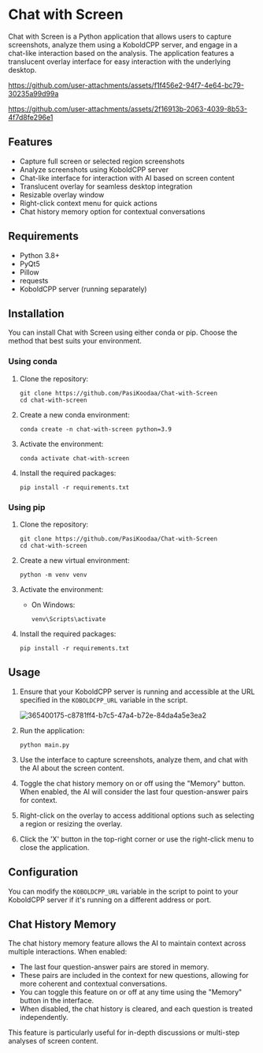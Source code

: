 # Chat with Screen

Chat with Screen is a Python application that allows users to capture screenshots, analyze them using a KoboldCPP server, and engage in a chat-like interaction based on the analysis. The application features a translucent overlay interface for easy interaction with the underlying desktop.



https://github.com/user-attachments/assets/f1f456e2-94f7-4e64-bc79-30235a99d99a



https://github.com/user-attachments/assets/2f16913b-2063-4039-8b53-4f7d8fe296e1



## Features

- Capture full screen or selected region screenshots
- Analyze screenshots using KoboldCPP server
- Chat-like interface for interaction with AI based on screen content
- Translucent overlay for seamless desktop integration
- Resizable overlay window
- Right-click context menu for quick actions
- Chat history memory option for contextual conversations

## Requirements

- Python 3.8+
- PyQt5
- Pillow
- requests
- KoboldCPP server (running separately)

## Installation

You can install Chat with Screen using either conda or pip. Choose the method that best suits your environment.

### Using conda

1. Clone the repository:
   ```
   git clone https://github.com/PasiKoodaa/Chat-with-Screen
   cd chat-with-screen
   ```

2. Create a new conda environment:
   ```
   conda create -n chat-with-screen python=3.9
   ```

3. Activate the environment:
   ```
   conda activate chat-with-screen
   ```

4. Install the required packages:
   ```
   pip install -r requirements.txt

   ```

### Using pip

1. Clone the repository:
   ```
   git clone https://github.com/PasiKoodaa/Chat-with-Screen
   cd chat-with-screen
   ```

2. Create a new virtual environment:
   ```
   python -m venv venv
   ```

3. Activate the environment:
   - On Windows:
     ```
     venv\Scripts\activate
     ```


4. Install the required packages:
   ```
   pip install -r requirements.txt
   ```

## Usage

1. Ensure that your KoboldCPP server is running and accessible at the URL specified in the `KOBOLDCPP_URL` variable in the script.

   ![365400175-c8781ff4-b7c5-47a4-b72e-84da4a5e3ea2](https://github.com/user-attachments/assets/cc67f01b-b45f-47ea-95ff-b52e68eda563)

2. Run the application:
   ```
   python main.py
   ```
3. Use the interface to capture screenshots, analyze them, and chat with the AI about the screen content.
4. Toggle the chat history memory on or off using the "Memory" button. When enabled, the AI will consider the last four question-answer pairs for context.
5. Right-click on the overlay to access additional options such as selecting a region or resizing the overlay.
6. Click the 'X' button in the top-right corner or use the right-click menu to close the application.


## Configuration

You can modify the `KOBOLDCPP_URL` variable in the script to point to your KoboldCPP server if it's running on a different address or port.

## Chat History Memory

The chat history memory feature allows the AI to maintain context across multiple interactions. When enabled:

- The last four question-answer pairs are stored in memory.
- These pairs are included in the context for new questions, allowing for more coherent and contextual conversations.
- You can toggle this feature on or off at any time using the "Memory" button in the interface.
- When disabled, the chat history is cleared, and each question is treated independently.

This feature is particularly useful for in-depth discussions or multi-step analyses of screen content.



